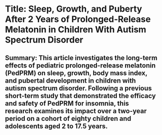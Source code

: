 # Title: Sleep, Growth, and Puberty After 2 Years of Prolonged-Release Melatonin in Children With Autism Spectrum Disorder

## Summary: This article investigates the long-term effects of pediatric prolonged-release melatonin (PedPRM) on sleep, growth, body mass index, and pubertal development in children with autism spectrum disorder. Following a previous short-term study that demonstrated the efficacy and safety of PedPRM for insomnia, this research examines its impact over a two-year period on a cohort of eighty children and adolescents aged 2 to 17.5 years.